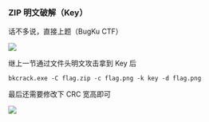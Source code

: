 ### ZIP 明文破解（Key）

话不多说，直接上题（BugKu CTF）

![](https://pic1.imgdb.cn/item/6772a2c4d0e0a243d4eccc3d.jpg)

继上一节通过文件头明文攻击拿到 Key 后

```shell
bkcrack.exe -C flag.zip -c flag.png -k key -d flag.png
```

最后还需要修改下 CRC 宽高即可

![](https://pic1.imgdb.cn/item/6772a344d0e0a243d4eccc8f.jpg)